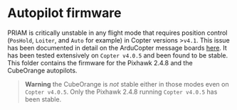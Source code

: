 # Autopilot firmware
PRIAM is critically unstable in any flight mode that requires position control (`PosHold`, `Loiter`, and `Auto` for example) in Copter versions >`v4.1`. This issue has been documented in detail on the ArduCopter message boards [here](https://discuss.ardupilot.org/t/oscillate-and-flip-over-after-switching-fc/85751). It has been tested extensively on `Copter v4.0.5` and been found to be stable. This folder contains the firmware for the Pixhawk 2.4.8 and the CubeOrange autopilots. 

> **Warning** the CubeOrange is *not* stable either in those modes even on `Copter v4.0.5`. Only the Pixhawk 2.4.8 running `Copter v4.0.5` has been stable.
